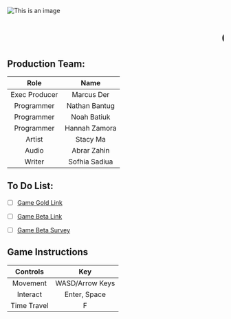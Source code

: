![This is an image](https://cdn.discordapp.com/attachments/934209452872192040/955754571718860870/Mental_Wealth.png)

# <marquee>Chronoboros</marquee>

## **Production Team:**

|     Role      |     Name      |
|     :---:     |     :---:     |
| Exec Producer |   Marcus Der  |
|  Programmer   | Nathan Bantug |
|  Programmer   |  Noah Batiuk  |
|  Programmer   | Hannah Zamora |
|    Artist     |   Stacy Ma    |
|    Audio      |  Abrar Zahin  |
|    Writer     | Sofhia Sadiua |

## To Do List:
- [ ] [Game Gold Link](https://marinathan.github.io/Gold/index)
- [ ] [Game Beta Link](https://marinathan.github.io/Beta/index)

- [ ] [Game Beta Survey](https://forms.gle/DcRcu8hny6ZaGoTRA)

## Game Instructions

|    Controls   |          Key          |
|     :---:     |         :---:         |
|   Movement    |     WASD/Arrow Keys   |
|   Interact    |      Enter, Space     |
|  Time Travel  |           F           |
